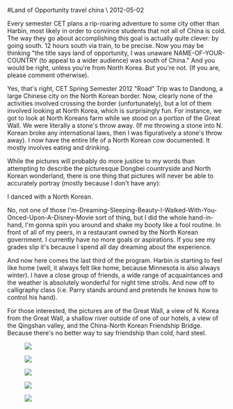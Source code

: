 <!-- layout: post
categories: 
- travel
- china
title: Land of Opportunity
tinyTitle: Land of Oppor-tunity
date: 2012-05-02
-->
#Land of Opportunity
<tag>travel</tag> <tag>china</tag> \\ 2012-05-02

Every semester CET plans a rip-roaring adventure to some city other than Harbin, most likely in order to convince students that not all of China is cold.  The way they go about accomplishing this goal is actually quite clever: by going south. 12 hours south via train, to be precise.  Now you may be thinking "the title says land of opportunity, I was unaware NAME-OF-YOUR-COUNTRY (to appeal to a wider audience) was south of China."  And you would be right, unless you're from North Korea.  But you're not. (If you are, please comment otherwise).

Yes, that's right, CET Spring Semester 2012 "Road" Trip was to Dandong, a large Chinese city on the North Korean border.  Now, clearly none of the activities involved crossing the border (unfortunately), but a lot of them involved looking at North Korea, which is surprisingly fun.  For instance, we got to look at North Koreans farm while we stood on a portion of the Great Wall.  We were literally a stone's throw away. (If me throwing a stone into N. Korean broke any international laws, then I was figuratively a stone's throw away). I now have the entire life of a North Korean cow documented. It mostly involves eating and drinking.
<!-- more -->

While the pictures will probably do more justice to my words than attempting to describe the picturesque Dongbei countryside and North Korean wonderland, there is one thing that pictures will never be able to accurately portray (mostly because I don't have any): 

I danced with a North Korean. 

No, not one of those I'm-Dreaming-Sleeping-Beauty-I-Walked-With-You-Onced-Upon-A-Disney-Movie sort of thing, but I  did the whole hand-in-hand, I'm gonna spin you around and shake my booty like a fool routine.  In front of all of my peers, in a restaurant owned by the North Korean government.  I currently have no more goals or aspirations.  If you see my grades slip it's because I spend all day dreaming about the experience.  

And now here comes the last third of the program.  Harbin is starting to feel like home (well, it always felt like home, because Minnesota is also always winter).  I have a close group of friends, a wide range of acquaintances and the weather is absolutely wonderful for night time strolls.  And now off to calligraphy class (i.e. Parry stands around and pretends he knows how to control his hand). 

For those interested, the pictures are of the Great Wall, a view of N. Korea from the Great Wall, a shallow river outside of one of our hotels, a view of the Qingshan valley, and the China-North Korean Friendship Bridge. Because there's no better way to say friendship than cold, hard steel. 

<figure>
	<img src="/images/harbin-nk1.jpg" />
</figure>
<figure>
	<img src="/images/harbin-nk2.jpg" />
</figure>
<figure>
	<img src="/images/harbin-nk3.jpg" />
</figure>
<figure>
	<img src="/images/harbin-nk4.jpg" />
</figure>
<figure>
	<img src="/images/harbin-nk5.jpg" />
</figure>

